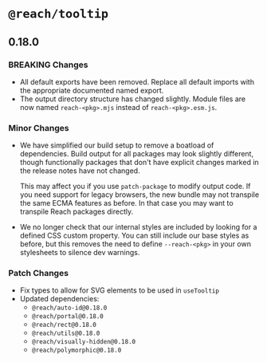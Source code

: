 # `@reach/tooltip`

## 0.18.0

### BREAKING Changes

- All default exports have been removed. Replace all default imports with the appropriate documented named export.
- The output directory structure has changed slightly. Module files are now named `reach-<pkg>.mjs` instead of `reach-<pkg>.esm.js`.

### Minor Changes

- We have simplified our build setup to remove a boatload of dependencies. Build output for all packages may look slightly different, though functionally packages that don't have explicit changes marked in the release notes have not changed.

  This may affect you if you use `patch-package` to modify output code. If you need support for legacy browsers, the new bundle may not transpile the same ECMA features as before. In that case you may want to transpile Reach packages directly.

- We no longer check that our internal styles are included by looking for a defined CSS custom property. You can still include our base styles as before, but this removes the need to define `--reach-<pkg>` in your own stylesheets to silence dev warnings.

### Patch Changes

- Fix types to allow for SVG elements to be used in `useTooltip`
- Updated dependencies:
  - `@reach/auto-id@0.18.0`
  - `@reach/portal@0.18.0`
  - `@reach/rect@0.18.0`
  - `@reach/utils@0.18.0`
  - `@reach/visually-hidden@0.18.0`
  - `@reach/polymorphic@0.18.0`
